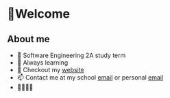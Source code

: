 # 👋Welcome 

## About me
- 🏫 Software Engineering 2A study term
- 🌱 Always learning
- 🏸 Checkout my [website](https://dxaviud.github.io)
- 📫 Contact me at my school [email](mailto:d83xu@uwaterloo.ca) or personal [email](mailto:dxaviud@uwaterloo.ca)
- 🚀🚀🚀🌙
